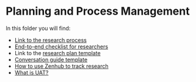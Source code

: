# Planning and Process Management

In this folder you will find: 
- [Link to the research process](https://github.com/department-of-veterans-affairs/vets.gov-team/blob/master/Practice%20Areas/Research/June2018_updated_research_process.md)
- [End-to-end checklist for researchers](https://github.com/department-of-veterans-affairs/va.gov-team/blob/master/platform/research/discovery-sprints/lead-researcher-checklist-research-projects.md) 
- Link to the [research plan template](https://github.com/department-of-veterans-affairs/vets.gov-team/blob/master/Practice%20Areas/Research/research_plan_template.md)
- [Conversation guide template](https://github.com/department-of-veterans-affairs/vets.gov-team/blob/master/Practice%20Areas/Research/Request%20or%20Do%20Research/Planning%20and%20Process%20Management/Conversation-guide-template.md)
- [How to use Zenhub to track research](https://github.com/department-of-veterans-affairs/vets.gov-team/blob/master/Practice%20Areas/Research/Request%20or%20Do%20Research/Planning%20and%20Process%20Management/How%20to%20Zenhub%20for%20Research%20Tasks.md)
- [What is UAT?](https://github.com/department-of-veterans-affairs/va.gov-team/blob/master/platform/research/planning/what-is-uat.md)
